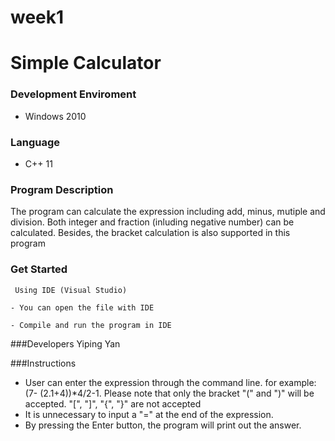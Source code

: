 # week1
Simple Calculator
=====================================================

### Development Enviroment
- Windows 2010

### Language 
- C++ 11



### Program Description
The program can calculate the expression including add, minus, mutiple and division. Both integer and fraction (inluding negative number) can be calculated. Besides, the bracket calculation is also supported in this program 


### Get Started

     Using IDE (Visual Studio)
 
    - You can open the file with IDE

    - Compile and run the program in IDE


###Developers
                Yiping Yan
   
    
###Instructions
   - User can enter the expression through the command line. for example: (7- (2.1+4))*4/2-1. Please note that only the bracket "(" and ")" will be accepted. "[", "]", "{", "}" are not accepted
   - It is unnecessary to input a "=" at the end of the expression.
   - By pressing the Enter button, the program will print out the answer.

